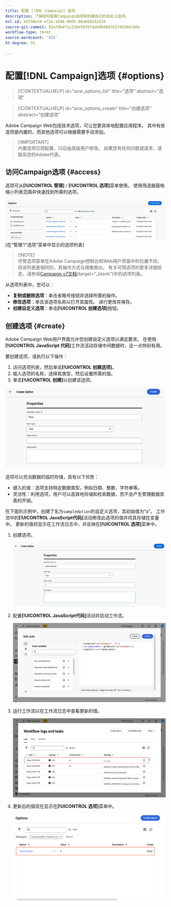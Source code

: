 ```yaml
---
title: 配置 [!DNL Campaign] 选项
description: 了解如何配置Campaign选项和创建自己的自定义选项。
exl-id: 44f90e34-e72e-4506-90d5-06ab68242d34
source-git-commit: 93a79b471c236e5bf67da0dbd0d76274598dcb0e
workflow-type: tm+mt
source-wordcount: '431'
ht-degree: 5%

---
```


# 配置[!DNL Campaign]选项 {#options}

>[!CONTEXTUALHELP]
>id="acw_options_list"
>title="选项"
>abstract="选项"

>[!CONTEXTUALHELP]
>id="acw_options_create"
>title="创建选项"
>abstract="创建选项"

Adobe Campaign Web包括技术选项，可让您更具体地配置应用程序。 其中有些选项是内置的，而其他选项可以根据需要手动添加。

>[!IMPORTANT]\
>内置选项已预配置，只应由高级用户修改。 如果您有任何问题或请求，请联系您的Adobe代表。

## 访问Campaign选项 {#access}

选项可从&#x200B;**[!UICONTROL 管理]** / **[!UICONTROL 选项]**&#x200B;菜单使用。 使用筛选器窗格缩小列表范围并快速找到所需的选项。

![](assets/options-list.png)\
[在“管理”/“选项”菜单中显示的选项列表]

>[!NOTE]\
>尽管选项菜单在Adobe Campaign控制台和Web用户界面中的位置不同，但该列表是相同的，其操作方式与镜像类似。 有关可用选项的更多详细信息，请参阅[Campaign v7文档](https://experienceleague.adobe.com/en/docs/campaign-classic/using/installing-campaign-classic/appendices/configuring-campaign-options){target="_blank"}中的选项列表。

从选项列表中，您可以：

* **复制或删除选项**：单击省略号按钮并选择所需的操作。
* **修改选项**：单击该选项名称以打开其属性。 进行更改并保存。
* **创建自定义选项**：单击&#x200B;**[!UICONTROL 创建选项]**&#x200B;按钮。

## 创建选项 {#create}

Adobe Campaign Web用户界面允许您创建自定义选项以满足要求。 在使用 **[!UICONTROL JavaScript 代码]**&#x200B;工作流活动存储中间数据时，这一点特别有用。

要创建选项，请执行以下操作：

1. 访问选项列表，然后单击&#x200B;**[!UICONTROL 创建选项]**。
1. 输入选项的名称，选择其类型，然后设置所需的值。
1. 单击&#x200B;**[!UICONTROL 创建]**&#x200B;以创建该选项。

![创建选项界面，显示名称、类型和值的字段](assets/options-create.png)

选项可以充当数据的临时存储，具有以下优势：

* 键入的值：选项支持特定数据类型，例如日期、整数、字符串等。
* 灵活性：利用选项，用户可以高效地存储和检索数据，而不会产生管理数据库表的开销。

在下面的示例中，创建了名为`sampleOption`的自定义选项，其初始值为“a”。 工作流中的&#x200B;**[!UICONTROL JavaScript代码]**&#x200B;活动修改此选项的值并将其存储在变量中。 更新的值将显示在工作流日志中，并反映在&#x200B;**[!UICONTROL 选项]**&#x200B;菜单中。

1. 创建选项。

   ![自定义选项创建界面，显示名称`sampleOption`和初始值“a”](assets/options-sample-create.png)

1. 配置&#x200B;**[!UICONTROL JavaScript代码]**&#x200B;活动并启动工作流。

   ![JavaScript代码活动配置界面](assets/options-sample-javascript.png)

1. 运行工作流以在工作流日志中查看更新的值。

   ![显示自定义选项更新值的工作流日志](assets/options-sample-logs.png)

1. 更新后的值现在显示在&#x200B;**[!UICONTROL 选项]**&#x200B;菜单中。

   ![显示自定义选项更新值的选项菜单](assets/options-sample-updated.png)